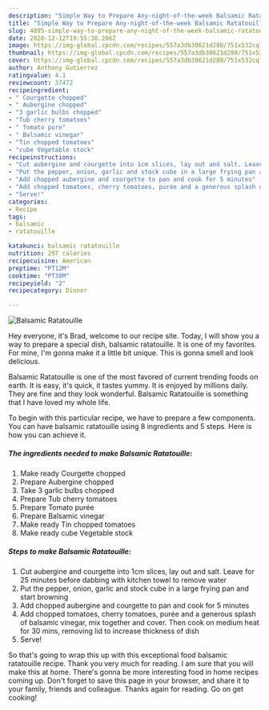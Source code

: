 ```yaml
---
description: "Simple Way to Prepare Any-night-of-the-week Balsamic Ratatouille"
title: "Simple Way to Prepare Any-night-of-the-week Balsamic Ratatouille"
slug: 4895-simple-way-to-prepare-any-night-of-the-week-balsamic-ratatouille
date: 2020-12-12T19:55:38.206Z
image: https://img-global.cpcdn.com/recipes/557a3db30621d280/751x532cq70/balsamic-ratatouille-recipe-main-photo.jpg
thumbnail: https://img-global.cpcdn.com/recipes/557a3db30621d280/751x532cq70/balsamic-ratatouille-recipe-main-photo.jpg
cover: https://img-global.cpcdn.com/recipes/557a3db30621d280/751x532cq70/balsamic-ratatouille-recipe-main-photo.jpg
author: Anthony Gutierrez
ratingvalue: 4.1
reviewcount: 37472
recipeingredient:
- " Courgette chopped"
- " Aubergine chopped"
- "3 garlic bulbs chopped"
- "Tub cherry tomatoes"
- " Tomato pure"
- " Balsamic vinegar"
- "Tin chopped tomatoes"
- "cube Vegetable stock"
recipeinstructions:
- "Cut aubergine and courgette into 1cm slices, lay out and salt. Leave for 25 minutes before dabbing with kitchen towel to remove water"
- "Put the pepper, onion, garlic and stock cube in a large frying pan and start browning"
- "Add chopped aubergine and courgette to pan and cook for 5 minutes"
- "Add chopped tomatoes, cherry tomatoes, purée and a generous splash of balsamic vinegar, mix together and cover. Then cook on medium heat for 30 mins, removing lid to increase thickness of dish"
- "Serve!"
categories:
- Recipe
tags:
- balsamic
- ratatouille

katakunci: balsamic ratatouille 
nutrition: 297 calories
recipecuisine: American
preptime: "PT12M"
cooktime: "PT38M"
recipeyield: "2"
recipecategory: Dinner

---
```



![Balsamic Ratatouille](https://img-global.cpcdn.com/recipes/557a3db30621d280/751x532cq70/balsamic-ratatouille-recipe-main-photo.jpg)

Hey everyone, it's Brad, welcome to our recipe site. Today, I will show you a way to prepare a special dish, balsamic ratatouille. It is one of my favorites. For mine, I'm gonna make it a little bit unique. This is gonna smell and look delicious.

Balsamic Ratatouille is one of the most favored of current trending foods on earth. It is easy, it's quick, it tastes yummy. It is enjoyed by millions daily. They are fine and they look wonderful. Balsamic Ratatouille is something that I have loved my whole life.




To begin with this particular recipe, we have to prepare a few components. You can have balsamic ratatouille using 8 ingredients and 5 steps. Here is how you can achieve it.

<!--inarticleads1-->

##### The ingredients needed to make Balsamic Ratatouille:

1. Make ready  Courgette chopped
1. Prepare  Aubergine chopped
1. Take 3 garlic bulbs chopped
1. Prepare Tub cherry tomatoes
1. Prepare  Tomato purée
1. Prepare  Balsamic vinegar
1. Make ready Tin chopped tomatoes
1. Make ready cube Vegetable stock




<!--inarticleads2-->

##### Steps to make Balsamic Ratatouille:

1. Cut aubergine and courgette into 1cm slices, lay out and salt. Leave for 25 minutes before dabbing with kitchen towel to remove water
1. Put the pepper, onion, garlic and stock cube in a large frying pan and start browning
1. Add chopped aubergine and courgette to pan and cook for 5 minutes
1. Add chopped tomatoes, cherry tomatoes, purée and a generous splash of balsamic vinegar, mix together and cover. Then cook on medium heat for 30 mins, removing lid to increase thickness of dish
1. Serve!




So that's going to wrap this up with this exceptional food balsamic ratatouille recipe. Thank you very much for reading. I am sure that you will make this at home. There's gonna be more interesting food in home recipes coming up. Don't forget to save this page in your browser, and share it to your family, friends and colleague. Thanks again for reading. Go on get cooking!
